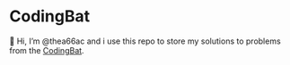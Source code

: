 # CodingBat

👋 Hi, I’m @thea66ac and i use this repo to store my solutions to problems from the [CodingBat](https://codingbat.com).
